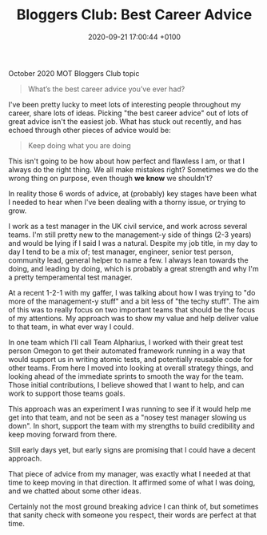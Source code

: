﻿---
layout: post
title:  "Bloggers Club: Best Career Advice"
date:   2020-09-21 17:00:44 +0100
categories: jekyll update
tags: bloggers_club mot
---
October 2020 MOT Bloggers Club topic
> What’s the best career advice you’ve ever had?

I've been pretty lucky to meet lots of interesting people throughout my career, share lots of ideas. Picking "the best career advice" out of lots of great advice isn't the easiest job. What has stuck out recently, and has echoed through other pieces of advice would be:

> Keep doing what you are doing

This isn't going to be how about how perfect and flawless I am, or that I always do the right thing. We all make mistakes right? Sometimes we do the wrong thing on purpose, even though **we know** we shouldn't?

In reality those 6 words of advice, at (probably) key stages have been what I needed to hear when I've been dealing with a thorny issue, or trying to grow.

I work as a test manager in the UK civil service, and work across several teams. I'm still pretty new to the management-y side of things (2-3 years) and would be lying if I said I was a natural. Despite my job title, in my day to day I tend to be a mix of; test manager, engineer, senior test person, community lead, general helper to name a few. I always lean towards the doing, and leading by doing, which is probably a great strength and why I'm a pretty temperamental test manager.

At a recent 1-2-1 with my gaffer, I was talking about how I was trying to "do more of the management-y stuff" and a bit less of "the techy stuff". The aim of this was to really focus on two important teams that should be the focus of my attentions. My approach was to show my value and help deliver value to that team, in what ever way I could. 

In one team which I'll call Team Alpharius, I worked with their great test person Omegon to get their automated framework running in a way that would support us in writing atomic tests, and potentially reusable code for other teams. From here I moved into looking at overall strategy things, and looking ahead of the immediate sprints to smooth the way for the team. Those initial contributions, I believe showed that I want to help, and can work to support those teams goals.

This approach was an experiment I was running to see if it would help me get into that team, and not be seen as a "nosey test manager slowing us down". In short, support the team with my strengths to build credibility and keep moving forward from there. 

Still early days yet, but early signs are promising that I could have a decent approach.

That piece of advice from my manager, was exactly what I needed at that time to keep moving in that direction. It affirmed some of what I was doing, and we chatted about some other ideas.

Certainly not the most ground breaking advice I can think of, but sometimes that sanity check with someone you respect, their words are perfect at that time.


